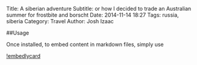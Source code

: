 Title: A siberian adventure
Subtitle: or how I decided to trade an Australian summer for frostbite and borscht
Date: 2014-11-14 18:27
Tags: russia, siberia
Category: Travel
Author: Josh Izaac

##Usage

Once installed, to embed content in markdown files, simply use

[!embedlycard](url)
